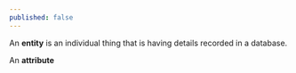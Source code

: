 ```yaml
---
published: false
---
```



An **entity** is an individual thing that is having details recorded in a database.

An **attribute**

